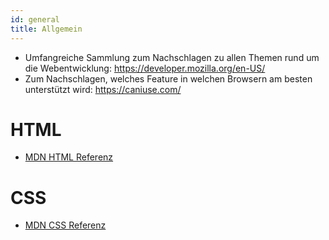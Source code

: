 ```yaml
---
id: general
title: Allgemein
---
```


- Umfangreiche Sammlung zum Nachschlagen zu allen Themen rund um die Webentwicklung: https://developer.mozilla.org/en-US/
- Zum Nachschlagen, welches Feature in welchen Browsern am besten unterstützt wird: https://caniuse.com/

# HTML

- [MDN HTML Referenz](https://developer.mozilla.org/en-US/docs/Web/HTML/Element)

# CSS

- [MDN CSS Referenz](https://developer.mozilla.org/en-US/docs/Web/CSS/Reference)
